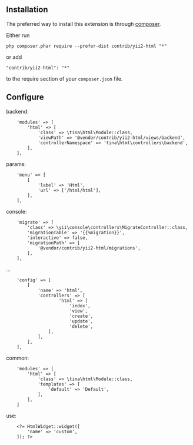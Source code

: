 Installation
------------

The preferred way to install this extension is through [composer](http://getcomposer.org/download/).

Either run

```
php composer.phar require --prefer-dist contrib/yii2-html "*"
```

or add

```
"contrib/yii2-html": "*"
```

to the require section of your `composer.json` file.

Configure
---------

backend:

```
    'modules' => [
        'html' => [
            'class' => \tina\html\Module::class,
            'viewPath' => '@vendor/contrib/yii2-html/views/backend',
            'controllerNamespace' => 'tina\html\controllers\backend',
        ],
    ],
```

params:

```
    'menu' => [
        [
            'label' => 'Html',
            'url' => ['/html/html'],
        ],
    ],
```

console:

```
    'migrate' => [
        'class' => \yii\console\controllers\MigrateController::class,
        'migrationTable' => '{{%migration}}',
        'interactive' => false,
        'migrationPath' => [
            '@vendor/contrib/yii2-html/migrations',
        ],
    ],
```

...

```
    'config' => [
        [
            'name' => 'html',
            'controllers' => [
                    'html' => [
                        'index',
                        'view',
                        'create',
                        'update',
                        'delete',
                ],
            ],
        ],
    ],
```

common:

```
    'modules' => [
        'html' => [
            'class' => \tina\html\Module::class,
            'templates' => [
                'default' => 'Default',
            ],
        ],
    ]

```

use:

```
    <?= HtmlWidget::widget([
        'name' => 'custom',
    ]); ?>
```
